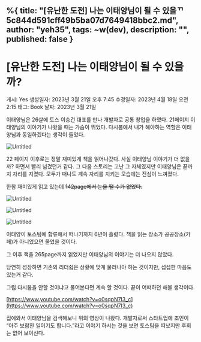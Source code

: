 %{
title: "[유난한 도전] 나는 이태양님이 될 수 있을ᄁ 5c844d591cff49b5ba07d7649418bbc2.md",
author: "yeh35",
tags: ~w(dev),
description: "",
published: false
}
---
# [유난한 도전] 나는 이태양님이 될 수 있을까?

게시: Yes
생성일자: 2023년 3월 21일 오후 7:45
수정일자: 2023년 4월 18일 오전 2:15
태그: Book
날짜: 2023년 3월 21일

이태양님은 26살에 토스 이승건 대표를 만나 개발자로 공통 창업을 하였다.
21페이지 이태양님의 이야기가 나왔을 때는 가슴이 뛰었다. 다시봄에서 내가 해야하는 역할은 이태양님과 동일하겠다는 생각이 들었다.

![Untitled](/images/posts/c94c6a1b-1df3-4e39-a39b-79a7b0fc67ee.png)

22 페이지 이후로는 정말 재미있게 책을 읽어나갔다. 사실 이태양님 이야기가 더 없을까? 하면서 빨리 넘겼던거 같다. 그 다음 스토리는 고난 그 자체였지만 이태양님은 끝까지 자리를 지켰다. 모두가 떠나도 계속 자리를 지키는 모습에는 진심이 느껴졌다.

한참 재미있게 읽고 있는데 ~~142page에서 눈을 땔 수가 없었다.~~

![Untitled](/images/posts/846b03fb-b5cf-4f5f-a463-064c4ca954e5.png)

![Untitled](/images/posts/7337f2a4-0b93-4dcb-8506-bcd2a1fd359c.png)

![Untitled](/images/posts/5935b8e0-4bca-46cf-bb48-336821388f7a.png)

이태양이 토스팀에 합류해서 떠나기까지 6년이 흘렀다. 책을 읽는 장소가 공공장소(카페)가 아니었으면 울었을 것이다.

그 이후 책을 265page까지 읽었지만 이태양님의 이야기는 더 나오지 않았다.

당연히 성장하면 기존의 리더쉽은 상황에 맞게 물러나야 하는 것이지만, 섭섭한 마음도 있는거 같다.

그럼 다시봄을 안할 것이냐고 물어본다면 계속 할 것이다. 끝이 어떠하던 해볼 생각이다. 

[https://www.youtube.com/watch?v=o0sqpN7I3_c](https://www.youtube.com/watch?v=o0sqpN7I3_c)

집에와서 이태양님을 검색해보니 위의 영상이 나왔다. 개발자로써 스타트업에 조인이 “아주 보람찬 일이기도 합니다.”라고 이야기 하시는 것을 보면 토스팀을 떠났지만 후회는 없어 보이신다.
